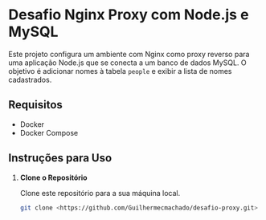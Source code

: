 # Desafio Nginx Proxy com Node.js e MySQL

Este projeto configura um ambiente com Nginx como proxy reverso para uma aplicação Node.js que se conecta a um banco de dados MySQL. O objetivo é adicionar nomes à tabela `people` e exibir a lista de nomes cadastrados.

## Requisitos

- Docker
- Docker Compose

## Instruções para Uso

1. **Clone o Repositório**

   Clone este repositório para a sua máquina local.

   ```bash
   git clone <https://github.com/Guilhermecmachado/desafio-proxy.git>
  
